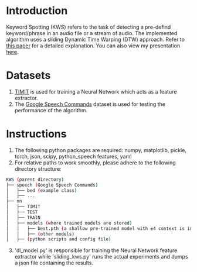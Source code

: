 # Introduction
Keyword Spotting (KWS) refers to the task of detecting a pre-defind keyword/phrase in an audio file or a stream of audio. The implemented algorithm uses a sliding Dynamic Time Warping (DTW) approach. Refer to [this paper](https://ieeexplore.ieee.org/abstract/document/6140822/) for a detailed explanation. You can also view my presentation [here](https://methi1999.github.io/pdf/kws.pdf).

# Datasets

1. [TIMIT](https://catalog.ldc.upenn.edu/LDC93S1) is used for training a Neural Network which acts as a feature extractor.
2. The [Google Speech Commands](http://download.tensorflow.org/data/speech_commands_v0.01.tar.gz) dataset is used for testing the performance of the algorithm.

# Instructions

1. The following python packages are required: numpy, matplotlib, pickle, torch, json, scipy, python_speech features, yaml
2. For relative paths to work smoothly, please adhere to the following directory structure:

```bash
KWS (parent directory)
├── speech (Google Speech Commands)
│	├── bed (example class)
│	├── ...
├── nn
│	├── TIMIT
│	├── TEST
│	├── TRAIN
│	├── models (where trained models are stored)
│	│	├── best.pth (a shallow pre-trained model with ±4 context is included)
│	│	├── (other models)
│	├── (python scripts and config file)
```

3. 'dl_model.py' is responsible for training the Neural Network feature extractor while 'sliding_kws.py' runs the actual experiments and dumps a json file containing the results.